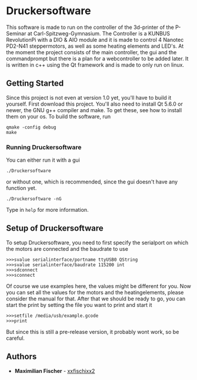 # Druckersoftware

This software is made to run on the controller of the 3d-printer of the P-Seminar at Carl-Spitzweg-Gymnasium. The Controller is a KUNBUS RevolutionPi with a DIO & AIO module and it is made to control 4 Nanotec PD2-N41 steppermotors, as well as some heating elements and LED's. At the moment the project consists of the main controller, the gui and the commandprompt but there is a plan for a webcontroller to be added later. It is written in c++ using the Qt framework and is made to only run on linux.

## Getting Started

Since this project is not even at version 1.0 yet, you'll have to build it yourself. First download this project. You'll also need to install Qt 5.6.0 or newer, the GNU g++ compiler and make. To get these, see how to install them on your os. To build the software, run

```
qmake -config debug
make
```

### Running Druckersoftware

You can either run it with a gui

```
./Druckersoftware
```

or without one, which is recommended, since the gui doesn't have any function yet.

```
./Druckersoftware -nG
```

Type in `help` for more information.

## Setup of Druckersoftware

To setup Druckersoftware, you need to first specify the serialport on which the motors are connected and the baudrate to use

```
>>>svalue serialinterface/portname ttyUSB0 QString
>>>svalue serialinterface/baudrate 115200 int
>>>sdconnect
>>>sconnect
```

Of course we use examples here, the values might be different for you. Now you can set all the values for the motors and the heatingelements, please consider the manual for that. After that we should be ready to go, you can start the print by setting the file you want to print and start it

```
>>>setfile /media/usb/example.gcode
>>>print
```

But since this is still a pre-release version, it probably wont work, so be careful.

## Authors

* **Maximilian Fischer** - [xxfischixx2](https://github.com/xxfischixx2)
